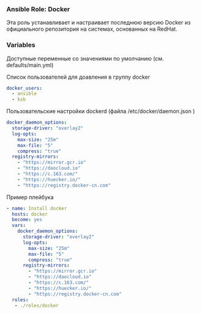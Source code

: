 ### Ansible Role: Docker

Эта роль устанавливает и настраивает последнюю версию Docker из официального репозитория на системах, основанных на RedHat.

### Variables

Доступные переменные со значениями по умолчанию (см. defaults/main.yml)

Список пользователей для доавления в группу docker

```yaml
docker_users:
  - ansible
  - ksb
```

Пользовательские настройки dockerd (файла /etc/docker/daemon.json )

```yaml
docker_daemon_options:
  storage-driver: "overlay2"
  log-opts:
    max-size: "25m"
    max-file: "5"
    compress: "true"
  registry-mirrors:
    - "https://mirror.gcr.io"
    - "https://daocloud.io"
    - "https://c.163.com/"
    - "https://huecker.io/"
    - "https://registry.docker-cn.com"
```
Пример плейбука

```yaml
- name: Install docker
  hosts: docker
  become: yes
  vars:
    docker_daemon_options:
      storage-driver: "overlay2"
      log-opts:
        max-size: "25m"
        max-file: "5"
        compress: "true"
      registry-mirrors:
        - "https://mirror.gcr.io"
        - "https://daocloud.io"
        - "https://c.163.com/"
        - "https://huecker.io/"
        - "https://registry.docker-cn.com"
  roles:
   - ./roles/docker
```